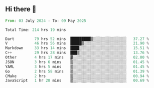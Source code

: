 ## Hi there 👋

<!--START_SECTION:waka-->

```rust
From: 03 July 2024 - To: 09 May 2025

Total Time: 214 hrs 19 mins

Dart         79 hrs 52 mins  █████████▒░░░░░░░░░░░░░░░   37.27 %
V            46 hrs 56 mins  █████▒░░░░░░░░░░░░░░░░░░░   21.90 %
Markdown     33 hrs 14 mins  ████░░░░░░░░░░░░░░░░░░░░░   15.51 %
C++          29 hrs 28 mins  ███▒░░░░░░░░░░░░░░░░░░░░░   13.76 %
Other        4 hrs 17 mins   ▓░░░░░░░░░░░░░░░░░░░░░░░░   02.00 %
JSON         3 hrs 6 mins    ▒░░░░░░░░░░░░░░░░░░░░░░░░   01.45 %
YAML         3 hrs 5 mins    ▒░░░░░░░░░░░░░░░░░░░░░░░░   01.45 %
Go           2 hrs 58 mins   ▒░░░░░░░░░░░░░░░░░░░░░░░░   01.39 %
CMake        2 hrs           ▒░░░░░░░░░░░░░░░░░░░░░░░░   00.94 %
JavaScript   1 hr 28 mins    ▒░░░░░░░░░░░░░░░░░░░░░░░░   00.69 %
```

<!--END_SECTION:waka-->

<!--
**mathiskakal/mathiskakal** is a ✨ _special_ ✨ repository because its `README.md` (this file) appears on your GitHub profile.

Here are some ideas to get you started:

- 🔭 I’m currently working on ...
- 🌱 I’m currently learning ...
- 👯 I’m looking to collaborate on ...
- 🤔 I’m looking for help with ...
- 💬 Ask me about ...
- 📫 How to reach me: ...
- 😄 Pronouns: ...
- ⚡ Fun fact: ...
-->
